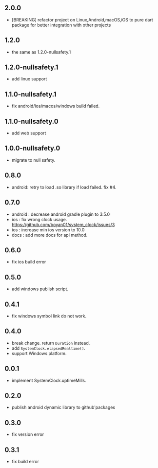 ## 2.0.0

* [BREAKING] refactor project on Linux,Android,macOS,iOS to pure dart package for better integration with other projects

## 1.2.0

* the same as 1.2.0-nullsafety.1

## 1.2.0-nullsafety.1

* add linux support

## 1.1.0-nullsafety.1

* fix android/ios/macos/windows build failed.

## 1.1.0-nullsafety.0

* add web support

## 1.0.0-nullsafety.0
* migrate to null safety.

## 0.8.0

* android: retry to load .so library if load failed. fix #4. 

## 0.7.0
* android : decrease android gradle plugin to 3.5.0
* ios : fix wrong clock usage. https://github.com/boyan01/system_clock/issues/3
* ios : increase min ios version to 10.0
* docs : add more docs for api method.

## 0.6.0

* fix ios build error

## 0.5.0

* add windows publish script.

## 0.4.1

* fix windows symbol link do not work.

## 0.4.0

* break change. return `Duration` instead.
* add `SystemClock.elapsedRealtime()`.
* support Windows platform.

## 0.0.1

* implement SystemClock.uptimeMills.

## 0.2.0

* publish android dynamic library to github'packages

## 0.3.0

* fix version error

## 0.3.1

 * fix build error 
